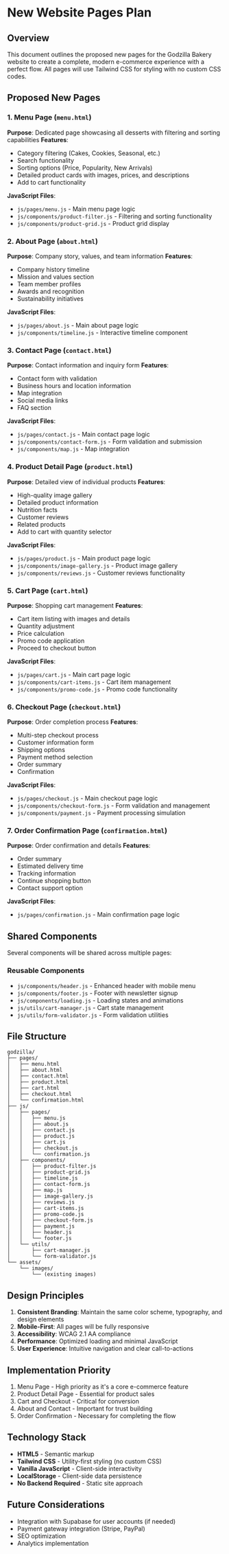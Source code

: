# New Website Pages Plan

## Overview
This document outlines the proposed new pages for the Godzilla Bakery website to create a complete, modern e-commerce experience with a perfect flow. All pages will use Tailwind CSS for styling with no custom CSS codes.

## Proposed New Pages

### 1. Menu Page (`menu.html`)
**Purpose**: Dedicated page showcasing all desserts with filtering and sorting capabilities
**Features**:
- Category filtering (Cakes, Cookies, Seasonal, etc.)
- Search functionality
- Sorting options (Price, Popularity, New Arrivals)
- Detailed product cards with images, prices, and descriptions
- Add to cart functionality

**JavaScript Files**:
- `js/pages/menu.js` - Main menu page logic
- `js/components/product-filter.js` - Filtering and sorting functionality
- `js/components/product-grid.js` - Product grid display

### 2. About Page (`about.html`)
**Purpose**: Company story, values, and team information
**Features**:
- Company history timeline
- Mission and values section
- Team member profiles
- Awards and recognition
- Sustainability initiatives

**JavaScript Files**:
- `js/pages/about.js` - Main about page logic
- `js/components/timeline.js` - Interactive timeline component

### 3. Contact Page (`contact.html`)
**Purpose**: Contact information and inquiry form
**Features**:
- Contact form with validation
- Business hours and location information
- Map integration
- Social media links
- FAQ section

**JavaScript Files**:
- `js/pages/contact.js` - Main contact page logic
- `js/components/contact-form.js` - Form validation and submission
- `js/components/map.js` - Map integration

### 4. Product Detail Page (`product.html`)
**Purpose**: Detailed view of individual products
**Features**:
- High-quality image gallery
- Detailed product information
- Nutrition facts
- Customer reviews
- Related products
- Add to cart with quantity selector

**JavaScript Files**:
- `js/pages/product.js` - Main product page logic
- `js/components/image-gallery.js` - Product image gallery
- `js/components/reviews.js` - Customer reviews functionality

### 5. Cart Page (`cart.html`)
**Purpose**: Shopping cart management
**Features**:
- Cart item listing with images and details
- Quantity adjustment
- Price calculation
- Promo code application
- Proceed to checkout button

**JavaScript Files**:
- `js/pages/cart.js` - Main cart page logic
- `js/components/cart-items.js` - Cart item management
- `js/components/promo-code.js` - Promo code functionality

### 6. Checkout Page (`checkout.html`)
**Purpose**: Order completion process
**Features**:
- Multi-step checkout process
- Customer information form
- Shipping options
- Payment method selection
- Order summary
- Confirmation

**JavaScript Files**:
- `js/pages/checkout.js` - Main checkout page logic
- `js/components/checkout-form.js` - Form validation and management
- `js/components/payment.js` - Payment processing simulation

### 7. Order Confirmation Page (`confirmation.html`)
**Purpose**: Order confirmation and details
**Features**:
- Order summary
- Estimated delivery time
- Tracking information
- Continue shopping button
- Contact support option

**JavaScript Files**:
- `js/pages/confirmation.js` - Main confirmation page logic

## Shared Components
Several components will be shared across multiple pages:

### Reusable Components
- `js/components/header.js` - Enhanced header with mobile menu
- `js/components/footer.js` - Footer with newsletter signup
- `js/components/loading.js` - Loading states and animations
- `js/utils/cart-manager.js` - Cart state management
- `js/utils/form-validator.js` - Form validation utilities

## File Structure
```
godzilla/
├── pages/
│   ├── menu.html
│   ├── about.html
│   ├── contact.html
│   ├── product.html
│   ├── cart.html
│   ├── checkout.html
│   └── confirmation.html
├── js/
│   ├── pages/
│   │   ├── menu.js
│   │   ├── about.js
│   │   ├── contact.js
│   │   ├── product.js
│   │   ├── cart.js
│   │   ├── checkout.js
│   │   └── confirmation.js
│   ├── components/
│   │   ├── product-filter.js
│   │   ├── product-grid.js
│   │   ├── timeline.js
│   │   ├── contact-form.js
│   │   ├── map.js
│   │   ├── image-gallery.js
│   │   ├── reviews.js
│   │   ├── cart-items.js
│   │   ├── promo-code.js
│   │   ├── checkout-form.js
│   │   ├── payment.js
│   │   ├── header.js
│   │   └── footer.js
│   └── utils/
│       ├── cart-manager.js
│       └── form-validator.js
└── assets/
    └── images/
        └── (existing images)
```

## Design Principles
1. **Consistent Branding**: Maintain the same color scheme, typography, and design elements
2. **Mobile-First**: All pages will be fully responsive
3. **Accessibility**: WCAG 2.1 AA compliance
4. **Performance**: Optimized loading and minimal JavaScript
5. **User Experience**: Intuitive navigation and clear call-to-actions

## Implementation Priority
1. Menu Page - High priority as it's a core e-commerce feature
2. Product Detail Page - Essential for product sales
3. Cart and Checkout - Critical for conversion
4. About and Contact - Important for trust building
5. Order Confirmation - Necessary for completing the flow

## Technology Stack
- **HTML5** - Semantic markup
- **Tailwind CSS** - Utility-first styling (no custom CSS)
- **Vanilla JavaScript** - Client-side interactivity
- **LocalStorage** - Client-side data persistence
- **No Backend Required** - Static site approach

## Future Considerations
- Integration with Supabase for user accounts (if needed)
- Payment gateway integration (Stripe, PayPal)
- SEO optimization
- Analytics implementation